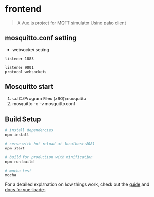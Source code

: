 # frontend

> A Vue.js project for MQTT simulator
> Using paho client

## mosquitto.conf setting
- websocket setting 
```
listener 1883

listener 9001
protocol websockets
```

## Mosquitto start
1. cd C:\Program Files (x86)\mosquitto
2. mosquitto -c -v mosquitto.conf

## Build Setup

``` bash
# install dependencies
npm install

# serve with hot reload at localhost:8081
npm start

# build for production with minification
npm run build

# mocha test
mocha
```

For a detailed explanation on how things work, check out the [guide](http://vuejs-templates.github.io/webpack/) and [docs for vue-loader](http://vuejs.github.io/vue-loader).



